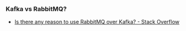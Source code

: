 
### Kafka vs RabbitMQ?
- [Is there any reason to use RabbitMQ over Kafka? - Stack Overflow](https://stackoverflow.com/questions/42151544/is-there-any-reason-to-use-rabbitmq-over-kafka)